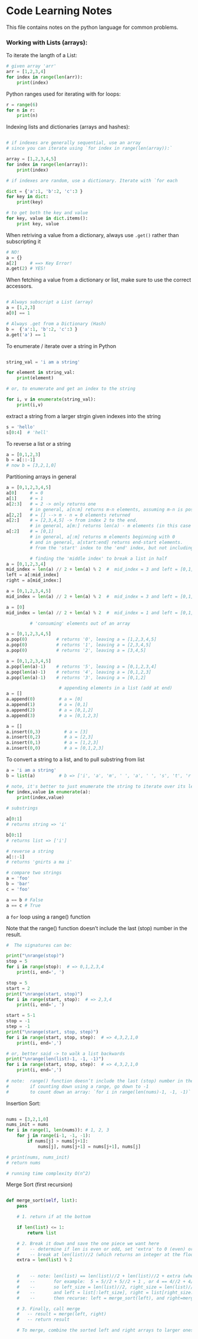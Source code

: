 # Code Learning Notes 

This file contains notes on the python language for common problems.

### Working with Lists (arrays):

To iterate the langth of a List:

```python
# given array 'arr'
arr = [1,2,3,4]
for index in range(len(arr)):
    print(index)
```

Python ranges used for iterating with for loops:

```python
r = range(6) 
for n in r:
    print(n)
```

Indexing lists and dictionaries (arrays and hashes):

```python

# if indexes are generally sequential, use an array
# since you can iterate using `for index in range(len(array)):`

array = [1,2,3,4,5]
for index in range(len(array)):
    print(index)

# if indexes are random, use a dictionary. Iterate with `for each   

dict = {'a':1, 'b':2, 'c':3 }
for key in dict:
    print(key) 

# to get both the key and value
for key, value in dict.items():
    print key, value


``` 

When retriving a value from a dictionary, always use `.get()` rather than subscripting it

```python
# NO!
a = {}
a[2]     # ==> Key Error! 
a.get(2) # YES!
```


When fetching a value from a dictionary or list, make sure to use the correct accessors.

```python

# Always subscript a List (array) 
a = [1,2,3]
a[0] == 1            

# Always .get from a Dictionary (Hash) 
b =  {'a':1, 'b':2, 'c':3 }
a.get('a') == 1 

```

To enumerate / iterate over a string in Python


```python

string_val = 'i am a string'

for element in string_val:
    print(element)

# or, to enumerate and get an index to the string

for i, v in enumerate(string_val):
    print(i,v)

```

extract a string from a larger strgin given indexes into the string

```python
s = 'hello'
s[0:4]  # 'hell'
```

To reverse a list or a string

```python
a = [0,1,2,3]
b = a[::-1]
# now b = [3,2,1,0]

```

Partitioning arrays in general

```python
a = [0,1,2,3,4,5]
a[0]     # = 0
a[1]     # = 1
a[2:3]   # = 2 -> only returns one
         # in general, a[n:m] returns m-n elements, assuming m-n is positive and neither m nor n are out of range
a[2,2]   # = [] --> m - n = 0 elements returned
a[2:]    # = [2,3,4,5] -> from index 2 to the end. 
         # in general, a[m:] returns len(a) - m elements (in this case 6-2)
a[:2]    # = [0,1]
         # in general, a[:m] returns m elements beginning with 0 
         # and in general, a[start:end] returns end-start elements. 
         # from the 'start' index to the 'end' index, but not including the 'end' index 

         # finding the 'middle index' to break a list in half
a = [0,1,2,3,4]
mid_index = len(a) // 2 + len(a) % 2  #  mid_index = 3 and left = [0,1,2] and right = [3,4]
left = a[:mid_index]
right = a[mid_index:]

a = [0,1,2,3,4,5]
mid_index = len(a) // 2 + len(a) % 2  #  mid_index = 3 and left = [0,1,2] and right = [3,4,5]

a = [0]
mid_index = len(a) // 2 + len(a) % 2  #  mid_index = 1 and left = [0,1,2] and right = [3,4,5]

         # 'consuming' elements out of an array

a = [0,1,2,3,4,5]
a.pop(0)           # returns '0', leaving a = [1,2,3,4,5]
a.pop(0)           # returns '1', leaving a = [2,3,4,5]
a.pop(0)           # returns '2', leaving a = [3,4,5]

a = [0,1,2,3,4,5]
a.pop(len(a)-1)    # returns '5', leaving a = [0,1,2,3,4]
a.pop(len(a)-1)    # returns '4', leaving a = [0,1,2,3]
a.pop(len(a)-1)    # returns '3', leaving a = [0,1,2]

                    # appending elements in a list (add at end)
a = []
a.append(0)         # a = [0]
a.append(1)         # a = [0,1]
a.append(2)         # a = [0,1,2]
a.append(3)         # a = [0,1,2,3]

a = []
a.insert(0,3)         # a = [3]
a.insert(0,2)         # a = [2,3]
a.insert(0,1)         # a = [1,2,3]
a.insert(0,0)         # a = [0,1,2,3]


```


To convert a string to a list, and to pull substring from list

```python
a = 'i am a string'
b = list(a)         # b => ['i', 'a', 'm', ' ', 'a', ' ', 's', 't', 'r', 'i', 'n', 'g']

# note, it's better to just enumerate the string to iterate over its letters
for index,value in enumerate(a):
    print(index,value)
 
# substrings

a[0:1]
# returns string => 'i' 

b[0:1]
# returns list => ['i']

# reverse a string
a[::-1]
# returns 'gnirts a ma i'

# compare two strings
a = 'foo'
b = 'bar'
c = 'foo'

a == b # False
a == c # True

```

a `for` loop using a range() function

Note that the range() function doesn’t include the last (stop) number in the result.


```python
#  The signatures can be:

print("\nrange(stop)")
stop = 5
for i in range(stop):  # => 0,1,2,3,4
    print(i, end=', ')

stop = 5
start = 2
print("\nrange(start, stop)")
for i in range(start, stop):  # => 2,3,4
    print(i, end=', ')

start = 5-1
stop = -1
step = -1
print("\nrange(start, stop, step)")
for i in range(start, stop, step):  # => 4,3,2,1,0
    print(i, end=',')

# or, better said -> to walk a list backwards
print("\nrange(len(list)-1, -1, -1)")
for i in range(start, stop, step):  # => 4,3,2,1,0
    print(i, end=',')
  
# note:  range() function doesn’t include the last (stop) number in the result.
#        if counting down using a range, go down to -1
#        to count down an array: `for i in range(len(nums)-1, -1, -1)`
``` 

Insertion Sort:

```python

nums = [3,2,1,0]
nums_init = nums
for i in range(1, len(nums)): # 1, 2, 3
    for j in range(i-1, -1, -1):
        if nums[j] > nums[j+1]:
            nums[j], nums[j+1] = nums[j+1], nums[j]

# print(nums, nums_init)
# return nums

# running time complexity O(n^2)

```

Merge Sort (first recursion)

```python

def merge_sort(self, list):
    pass

    # 1. return if at the bottom    

    if len(list) <= 1:
        return list

    # 2. Break it down and save the one piece we want here
    #    -- determine if len is even or odd, set 'extra' to 0 (even) or 1 (odd)
    #    -- break at len(list)//2 (which returns an integer at the floor) 
    extra = len(list) % 2
    

    #    -- note: len(list) == len(list)//2 + len(list)//2 + extra (where extra is 1 if odd and 0 id even)
    #    --       for example:  5 = 5//2 + 5//2 + 1 , or 4 == 4//2 + 4//2 + 0
    #    --       so left_size = len(list)//2, right_size = len(list)//2 + extra
    #    --       and left = list[:left_size], right = list[right_size:]  # colon's go on left for left and right for right
    #    --       then recurse: left = merge_sort(left), and right=merge_sort(right)

    # 3. Finally, call merge
    #   -- result = merge(left, right)
    #   -- return result

    # To merge, combine the sorted left and right arrays to larger ones
    




```
